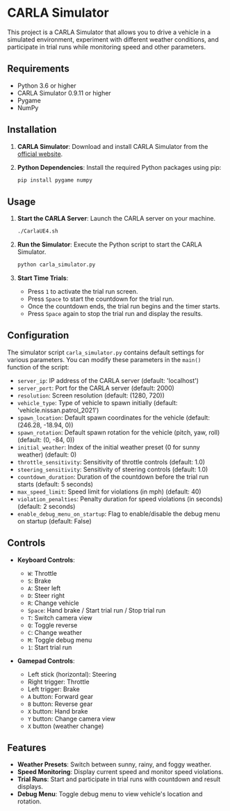 # CARLA Simulator

This project is a CARLA Simulator that allows you to drive a vehicle in a simulated environment, experiment with different weather conditions, and participate in trial runs while monitoring speed and other parameters.

## Requirements

- Python 3.6 or higher
- CARLA Simulator 0.9.11 or higher
- Pygame
- NumPy

## Installation

1. **CARLA Simulator**: Download and install CARLA Simulator from the [official website](https://carla.org/).
2. **Python Dependencies**: Install the required Python packages using pip:

    ```bash
    pip install pygame numpy
    ```

## Usage

1. **Start the CARLA Server**: Launch the CARLA server on your machine.

    ```bash
    ./CarlaUE4.sh
    ```

2. **Run the Simulator**: Execute the Python script to start the CARLA Simulator.

    ```bash
    python carla_simulator.py
    ```

3. **Start Time Trials**:

    - Press `1` to activate the trial run screen.
    - Press `Space` to start the countdown for the trial run.
    - Once the countdown ends, the trial run begins and the timer starts.
    - Press `Space` again to stop the trial run and display the results.

## Configuration

The simulator script `carla_simulator.py` contains default settings for various parameters. You can modify these parameters in the `main()` function of the script:

- `server_ip`: IP address of the CARLA server (default: 'localhost')
- `server_port`: Port for the CARLA server (default: 2000)
- `resolution`: Screen resolution (default: (1280, 720))
- `vehicle_type`: Type of vehicle to spawn initially (default: 'vehicle.nissan.patrol_2021')
- `spawn_location`: Default spawn coordinates for the vehicle (default: (246.28, -18.94, 0))
- `spawn_rotation`: Default spawn rotation for the vehicle (pitch, yaw, roll) (default: (0, -84, 0))
- `initial_weather`: Index of the initial weather preset (0 for sunny weather) (default: 0)
- `throttle_sensitivity`: Sensitivity of throttle controls (default: 1.0)
- `steering_sensitivity`: Sensitivity of steering controls (default: 1.0)
- `countdown_duration`: Duration of the countdown before the trial run starts (default: 5 seconds)
- `max_speed_limit`: Speed limit for violations (in mph) (default: 40)
- `violation_penalties`: Penalty duration for speed violations (in seconds) (default: 2 seconds)
- `enable_debug_menu_on_startup`: Flag to enable/disable the debug menu on startup (default: False)

## Controls

- **Keyboard Controls**:
  - `W`: Throttle
  - `S`: Brake
  - `A`: Steer left
  - `D`: Steer right
  - `R`: Change vehicle
  - `Space`: Hand brake / Start trial run / Stop trial run
  - `T`: Switch camera view
  - `Q`: Toggle reverse
  - `C`: Change weather
  - `M`: Toggle debug menu
  - `1`: Start trial run

- **Gamepad Controls**:
  - Left stick (horizontal): Steering
  - Right trigger: Throttle
  - Left trigger: Brake
  - `A` button: Forward gear
  - `B` button: Reverse gear
  - `X` button: Hand brake
  - `Y` button: Change camera view
  - `X` button (weather change)

## Features

- **Weather Presets**: Switch between sunny, rainy, and foggy weather.
- **Speed Monitoring**: Display current speed and monitor speed violations.
- **Trial Runs**: Start and participate in trial runs with countdown and result displays.
- **Debug Menu**: Toggle debug menu to view vehicle's location and rotation.
